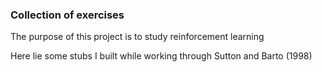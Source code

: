 ### Collection of exercises

The purpose of this project is to study reinforcement learning

Here lie some stubs I built while working through Sutton and Barto (1998)